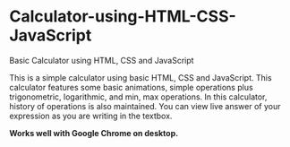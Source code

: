 # Calculator-using-HTML-CSS-JavaScript
Basic Calculator using HTML, CSS and JavaScript

This is a simple calculator using basic HTML, CSS and JavaScript. This calculator features some basic animations, simple operations plus trigonometric, logarithmic, and min, max operations. In this calculator, history of operations is also maintained. You can view live answer of your expression as you are writing in the textbox.

**Works well with Google Chrome on desktop.**
